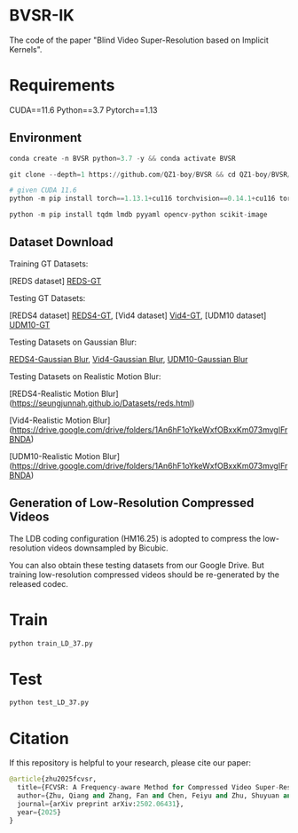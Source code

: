 # BVSR-IK

The code of the paper "Blind Video Super-Resolution based on Implicit Kernels".

# Requirements

CUDA==11.6 Python==3.7 Pytorch==1.13

## Environment
```python
conda create -n BVSR python=3.7 -y && conda activate BVSR

git clone --depth=1 https://github.com/QZ1-boy/BVSR && cd QZ1-boy/BVSR/

# given CUDA 11.6
python -m pip install torch==1.13.1+cu116 torchvision==0.14.1+cu116 torchaudio==0.13.1 --extra-index-url https://download.pytorch.org/whl/cu116

python -m pip install tqdm lmdb pyyaml opencv-python scikit-image
```

## Dataset Download
Training GT Datasets:

[REDS dataset] [REDS-GT](https://seungjunnah.github.io/Datasets/reds.html)

Testing GT Datasets:

[REDS4 dataset] [REDS4-GT](https://seungjunnah.github.io/Datasets/reds.html), [Vid4 dataset] [Vid4-GT](https://drive.google.com/drive/folders/1An6hF1oYkeWxfOBxxKm073mvgIFrBNDA), [UDM10 dataset] [UDM10-GT](https://github.com/psychopa4/PFNL)

Testing Datasets on Gaussian Blur:

[REDS4-Gaussian Blur](https://seungjunnah.github.io/Datasets/reds.html),
[Vid4-Gaussian Blur](https://drive.google.com/drive/folders/1An6hF1oYkeWxfOBxxKm073mvgIFrBNDA),
[UDM10-Gaussian Blur](https://drive.google.com/drive/folders/1An6hF1oYkeWxfOBxxKm073mvgIFrBNDA)

Testing Datasets on Realistic Motion Blur:

[REDS4-Realistic Motion Blur] (https://seungjunnah.github.io/Datasets/reds.html)

[Vid4-Realistic Motion Blur] (https://drive.google.com/drive/folders/1An6hF1oYkeWxfOBxxKm073mvgIFrBNDA)

[UDM10-Realistic Motion Blur] (https://drive.google.com/drive/folders/1An6hF1oYkeWxfOBxxKm073mvgIFrBNDA)

## Generation of Low-Resolution Compressed Videos
The LDB coding configuration (HM16.25) is adopted to compress the low-resolution videos downsampled by Bicubic. 

You can also obtain these testing datasets from our Google Drive. But training low-resolution compressed videos should be re-generated by the released codec. 


# Train
```python
python train_LD_37.py
```
# Test
```python
python test_LD_37.py 
```
# Citation
If this repository is helpful to your research, please cite our paper:
```python
@article{zhu2025fcvsr,
  title={FCVSR: A Frequency-aware Method for Compressed Video Super-Resolution},
  author={Zhu, Qiang and Zhang, Fan and Chen, Feiyu and Zhu, Shuyuan and Bull, David and Zeng, Bing},
  journal={arXiv preprint arXiv:2502.06431},
  year={2025}
}
```
